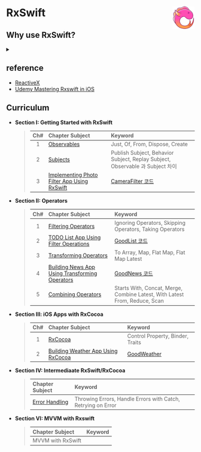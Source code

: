 # RxSwift <img src = "https://github.com/ReactiveX/RxSwift/raw/main/assets/RxSwift_Logo.png" width = 60  align = right> 

## Why use RxSwift?
  
<details>
<summary></summary>
  
### Rx

Reactive Extensions을 사용하는 라이브러리이다.

즉, Reactive Programming을 쉽게 할 수 있도록 돕는 역할을 한다.

데이터의 흐름과 그에 대한 처리를 정의해놓고, 흐름에서 변경사항이 생기면 미리 정의해둔 방식에 따라 변화를 주는 프로그래밍 방식이다. 결국 반응형인데 **변화에 실시간으로 반응**하기 때문 !

> 그래서 RxSwift는 함수형 프로그래밍인 Swift에 반응형 프로그래밍을 더해주는 라이브러리로 볼 수 있다.

---

### RxSwift를 사용함으로써

- **반응형 패러다임이 제공하는 명확함으로 비동기를 동기화된 것처럼 작성이 가능하다.**

곳곳에 DispatchQueue, OperationQueue,, 를 하나의 비동기 코드로 개발이 가능하다.

이렇게 Rx로 일관된 코드를 작성하면서 확장이 불가능한 아키텍쳐 패턴의 확장이 가능하고, 서로 다르게 구현한 로직을 조합하기 쉽다.


- **Thread 처리가 쉬워진다. → 콜백지옥에서 벗어날 수 있음!**

만약 RxSwift를 사용하지 않는다면?

A라는 값을 받아와야 B라는 값을 받아올 수 있고, B라는 값을 받아와야 C라는 값을 받아올 수 있는 상황에서는 흔히 말하는 콜백(CallBack) 지옥이 코드에 나타나게 될 수 있다.

하지만 Rx를 이용하여 가독성을 높이고, 스레드를 쉽게 넘나들며 콜백 지옥을 탈출할 수 있을 것이다. 따라서 UI 이벤트, 네트워크 처리 등의 **데이터를 갱신했을 때의 처리가 쉬워지고,** 그만큼 **코드도 깔끔**해질 것이다.


### 주의할 점

- **클로저의 사용이 많다.**

캡쳐리스트를 사용하여 메모리 누수를 일으키는 강한 순환 참조 (Strong reference cycle)을 피할 수 있게 신경써야한다.

클로저에서는 value type이라고 하더라도, 해당 객체가 만들어진 곳의 인스턴스를 참조할 것이다.
캡쳐리스트를 해주지 않는다면, race condition 같은 것이 발생할 수 있다.

---

> **참고**
> 
- [끄적이는 개발노트](https://beenii.tistory.com/178)
- [Clint Jang 블로그](https://medium.com/@jang.wangsu/ios-swift-rxswift-%EC%99%9C-%EC%82%AC%EC%9A%A9%ED%95%98%EB%A9%B4-%EC%A2%8B%EC%9D%84%EA%B9%8C%EC%9A%94-5c9995f47bab)
</div>
</details>

## reference
- [ReactiveX](http://reactivex.io/)
- [Udemy Mastering Rxswift in iOS](https://www.udemy.com/course/mastering-rxswift-in-ios/)


## Curriculum

* **Section I: Getting Started with RxSwift**
  > | Ch# | Chapter Subject | Keyword |
  > |:---:| :--- | :--- |
  > |1| [Observables](https://www.notion.so/Observables-0d3b84af6e0540f6ac231aa9e6a28138) | Just, Of, From, Dispose, Create |
  > |2| [Subjects](https://www.notion.so/Subject-c75ff57eecd549b5b22a1d35455fec56) | Publish Subject, Behavior Subject, Replay Subject, Observable 과 Subject 차이 |
  > |3| [Implementing Photo Filter App Using RxSwift](https://www.notion.so/Implementing-Photo-Filter-App-Using-RxSwift-c8484db9fda447b1afb239ce4c7a855a) | [CameraFilter 코드](https://github.com/camosss/RxSwift/tree/main/CameraFilter) |

* **Section II: Operators**
  > | Ch# | Chapter Subject | Keyword |
  > |:---:| :--- | :--- |
  > |1| [Filtering Operators](https://www.notion.so/Filtering-Operators-a3d77b28919f4255b3727f0ec70d0dcb) | Ignoring Operators, Skipping Operators, Taking Operators |
  > |2| [TODO List App Using Filter Operations](https://www.notion.so/TODO-List-App-Using-Filter-Operations-c7a55fbacee7492d92607ba0d8db3319) | [GoodList 코드](https://github.com/camosss/RxSwift/tree/main/GoodList) |
  > |3| [Transforming Operators](https://www.notion.so/Transforming-Operators-1e78cc2409c84678a57623e463669477) | To Array, Map, Flat Map, Flat Map Latest |
  > |4| [Building News App Using Transforming Operators](https://www.notion.so/Building-News-App-Using-Transforming-Operators-88d566808bfd48b29bbd1fbe58a5ae39) | [GoodNews 코드](https://github.com/camosss/RxSwift/tree/main/GoodNews) |
  > |5| [Combining Operators](https://www.notion.so/Combining-Operators-50407af9c7cd4f208f005041a3a8489c) | Starts With, Concat, Merge, Combine Latest, With Latest From, Reduce, Scan |


* **Section III: iOS Apps with RxCocoa**
  > | Ch# | Chapter Subject | Keyword |
  > | :---: | :--- | :--- |
  > |1| [RxCocoa](https://www.notion.so/RxCocoa-2333716ea79c4bcfa594bd7dd79e1d7b) | Control Property, Binder, Traits |
  > |2| [Building Weather App Using RxCocoa](https://www.notion.so/Building-Weather-App-Using-RxCocoa-52d5c8d3c78446e7a5f7e06d1eb5ffc4)| [GoodWeather ](https://github.com/camosss/RxSwift/tree/main/GoodWeather) |


* **Section IV: Intermediaate RxSwift/RxCocoa**
  > | Chapter Subject | Keyword |
  > | :--- | :--- |
  > | [Error Handling](https://www.notion.so/Error-Handling-cd065975c2e94e8a8bddf6d9f53f16a2) | Throwing Errors, Handle Errors with Catch, Retrying on Error |


* **Section VI: MVVM with Rxswift**
  > | Chapter Subject | Keyword |
  > | :--- | :--- |
  > | MVVM with RxSwift |  |

